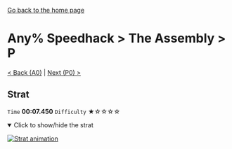 [Go back to the home page](https://github.com/Doublevil/scbspeedrun)

# Any% Speedhack > The Assembly > P

[< Back (A0)](https://github.com/Doublevil/scbspeedrun/blob/main/levels/any_sh/A/A0.md) | [Next (P0) >](https://github.com/Doublevil/scbspeedrun/blob/main/levels/any_sh/P/P0.md)

## Strat

`Time` **00:07.450** `Difficulty` ★☆☆☆☆
<details open>
  <summary>Click to show/hide the strat</summary>

  [![Strat animation](https://github.com/Doublevil/scbspeedrun/blob/main/media/levels/P/P_Strat.webp)](https://github.com/Doublevil/scbspeedrun/blob/main/media/levels/P/P_Strat.mp4?raw=true)
</details>
